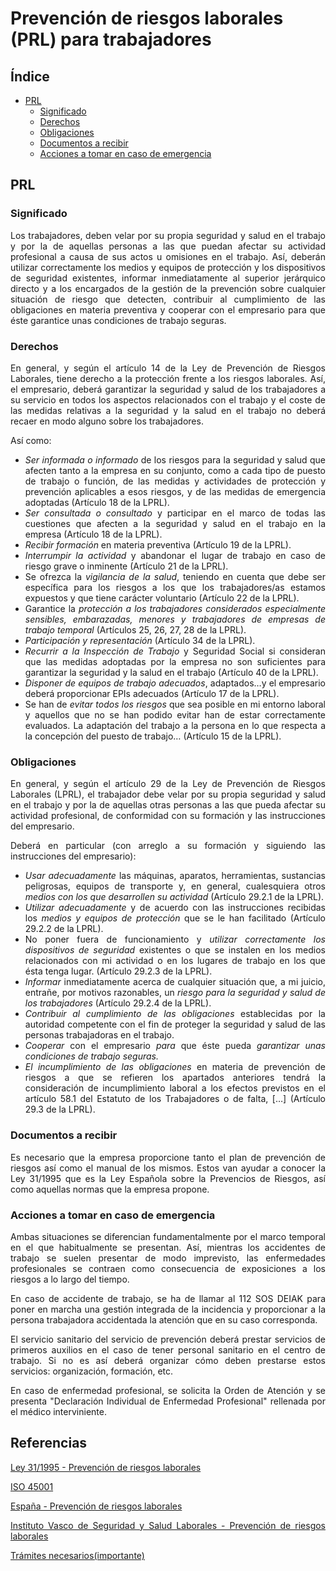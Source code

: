 # Prevención de riesgos laborales (PRL) para trabajadores

<div style="text-align: justify">

## Índice
* [PRL](#PRL)
    * [Significado](#Significado)
    * [Derechos](#Derechos)
    * [Obligaciones](#Obligaciones)
    * [Documentos a recibir](#Documento-a-recibir)
    * [Acciones a tomar en caso de emergencia](#Acciones-a-tomar-en-caso-de-emergencia)
## PRL

### Significado
Los trabajadores, deben velar por su propia seguridad y salud en el trabajo y por la de aquellas personas a las que puedan afectar su actividad profesional a causa de sus actos u omisiones en el trabajo. 
Así, deberán utilizar correctamente los medios y equipos de protección y los dispositivos de seguridad existentes, informar inmediatamente al superior jerárquico directo y a los encargados de la gestión de la prevención sobre cualquier situación de riesgo que detecten, contribuir al cumplimiento de las obligaciones en materia preventiva y cooperar con el empresario para que éste garantice unas condiciones de trabajo seguras.

### Derechos 
En general, y según el artículo 14 de la Ley de Prevención de Riesgos Laborales, tiene derecho a la protección frente a los riesgos laborales. Así, el empresario, deberá garantizar la seguridad y salud de los trabajadores a su servicio en todos los aspectos relacionados con el trabajo y el coste de las medidas relativas a la seguridad y la salud en el trabajo no deberá recaer en modo alguno sobre los trabajadores.

Así como:
* *Ser informada o informado* de los riesgos para la seguridad y salud que afecten tanto a la empresa en su conjunto, como a cada tipo de puesto de trabajo o función, de las medidas y actividades de protección y prevención aplicables a esos riesgos, y de las medidas de emergencia adoptadas (Artículo 18 de la LPRL).
* *Ser consultada o consultado* y participar en el marco de todas las cuestiones que afecten a la seguridad y salud en el trabajo en la empresa (Artículo 18 de la LPRL).
* *Recibir formación* en materia preventiva (Artículo 19 de la LPRL).
* *Interrumpir la actividad* y abandonar el lugar de trabajo en caso de riesgo grave o inminente (Artículo 21 de la LPRL).
* Se ofrezca la *vigilancia de la salud*, teniendo en cuenta que debe ser específica para los riesgos a los que los trabajadores/as estamos expuestos y que tiene carácter voluntario (Artículo 22 de la LPRL).
* Garantice la *protección a los trabajadores considerados especialmente sensibles, embarazadas, menores y trabajadores de empresas de trabajo temporal* (Artículos 25, 26, 27, 28 de la LPRL).
* *Participación y representación* (Artículo 34 de la LPRL).
* *Recurrir a la Inspección de Trabajo* y Seguridad Social si consideran que las medidas adoptadas por la empresa no son suficientes para garantizar la seguridad y la salud en el trabajo (Artículo 40 de la LPRL).
* *Disponer de equipos de trabajo adecuados*, adaptados…y el empresario deberá proporcionar EPIs adecuados (Artículo 17 de la LPRL).
* Se han de *evitar todos los riesgos* que sea posible en mi entorno laboral y aquellos que no se han podido evitar han de estar correctamente evaluados. La adaptación del trabajo a la persona en lo que respecta a la concepción del puesto de trabajo… (Artículo 15 de la LPRL).


### Obligaciones
En general, y según el artículo 29 de la Ley de Prevención de Riesgos Laborales (LPRL), el trabajador debe velar por su propia seguridad y salud en el trabajo y por la de aquellas otras personas a las que pueda afectar su actividad profesional, de conformidad con su formación y las instrucciones del empresario.

Deberá en particular (con arreglo a su formación y siguiendo las instrucciones del empresario):

* *Usar adecuadamente* las máquinas, aparatos, herramientas, sustancias peligrosas, equipos de transporte y, en general, cualesquiera otros *medios con los que desarrollen su actividad* (Artículo 29.2.1 de la LPRL).
* *Utilizar adecuadamente* y de acuerdo con las instrucciones recibidas los *medios y equipos de protección* que se le han facilitado (Artículo 29.2.2 de la LPRL).
* No poner fuera de funcionamiento y *utilizar correctamente los dispositivos de seguridad* existentes o que se instalen en los medios relacionados con mi actividad o en los lugares de trabajo en los que ésta tenga lugar. (Artículo 29.2.3 de la LPRL).
* *Informar* inmediatamente acerca de cualquier situación que, a mi juicio, entrañe, por motivos razonables, un *riesgo para la seguridad y salud de los trabajadores* (Artículo 29.2.4 de la LPRL).
* *Contribuir al cumplimiento de las obligaciones* establecidas por la autoridad competente con el fin de proteger la seguridad y salud de las personas trabajadoras en el trabajo.
* *Cooperar* con el empresario *para* que éste pueda *garantizar unas condiciones de trabajo seguras.*
* *El incumplimiento de las obligaciones* en materia de prevención de riesgos a que se refieren los apartados anteriores tendrá la consideración de incumplimiento laboral a los efectos previstos en el artículo 58.1 del Estatuto de los Trabajadores o de falta, […] (Artículo 29.3 de la LPRL).

### Documentos a recibir
Es necesario que la empresa proporcione tanto el plan de prevención de riesgos así como el manual de los mismos. Estos van ayudar a conocer la Ley 31/1995 que es la Ley Española sobre la Prevencios de Riesgos, así como aquellas normas que la empresa propone. 

### Acciones a tomar en caso de emergencia 
Ambas situaciones se diferencian fundamentalmente por el marco temporal en el que habitualmente se presentan. Así, mientras los accidentes de trabajo se suelen presentar de modo imprevisto, las enfermedades profesionales se contraen como consecuencia de exposiciones a los riesgos a lo largo del tiempo.

En caso de accidente de trabajo, se ha de llamar al 112 SOS DEIAK para poner en marcha una gestión integrada de la incidencia y proporcionar a la persona trabajadora accidentada la atención que en su caso corresponda.

El servicio sanitario del servicio de prevención deberá prestar servicios de primeros auxilios en el caso de tener personal sanitario en el centro de trabajo. Si no es así deberá organizar cómo deben prestarse estos servicios: organización, formación, etc.

En caso de enfermedad profesional, se solicita la Orden de Atención y se presenta "Declaración Individual de Enfermedad Profesional" rellenada por el médico interviniente.


## Referencias
[Ley 31/1995 - Prevención de riesgos laborales](https://www.boe.es/legislacion/codigos/codigo.php?id=037_Prevencion_de_riesgos_laborales)

[ISO 45001](https://www.nueva-iso-45001.com/)

[ España - Prevención de riesgos laborales](https://prevencion-riesgoslaborales.com/ley-prevencion-riesgos-laborales/)

[Instituto Vasco de Seguridad y Salud Laborales - Prevención de riesgos laborales](http://www.osalan.euskadi.eus/a-quien-nos-dirigimos/-/que-es-la-prevencion-de-riesgos-laborales/)

[Trámites necesarios(importante)](http://www.osalan.euskadi.eus/a-quien-nos-dirigimos/-/osalan-tramites/)
